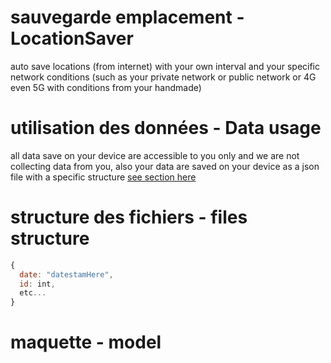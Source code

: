 # sauvegarde emplacement - LocationSaver

auto save locations (from internet) with your own interval and your specific network conditions 
(such as your private network or public network or 4G even 5G with conditions from your handmade)

# utilisation des données - Data usage

all data save on your device are accessible to you only and we are not collecting data from you, also your data are saved on your device as a json file
with a specific structure [see section here](#filestructure)

# structure des fichiers - files structure

```js
{
  date: "datestamHere",
  id: int,
  etc...
}
```

# maquette - model

